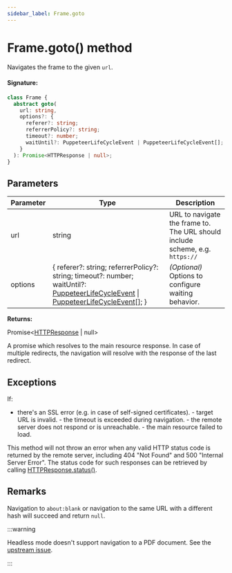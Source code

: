 ```yaml
---
sidebar_label: Frame.goto
---
```


# Frame.goto() method

Navigates the frame to the given `url`.

#### Signature:

```typescript
class Frame {
  abstract goto(
    url: string,
    options?: {
      referer?: string;
      referrerPolicy?: string;
      timeout?: number;
      waitUntil?: PuppeteerLifeCycleEvent | PuppeteerLifeCycleEvent[];
    }
  ): Promise<HTTPResponse | null>;
}
```

## Parameters

| Parameter | Type                                                                                                                                                                                                                     | Description                                                                             |
| --------- | ------------------------------------------------------------------------------------------------------------------------------------------------------------------------------------------------------------------------ | --------------------------------------------------------------------------------------- |
| url       | string                                                                                                                                                                                                                   | URL to navigate the frame to. The URL should include scheme, e.g. <code>https://</code> |
| options   | \{ referer?: string; referrerPolicy?: string; timeout?: number; waitUntil?: [PuppeteerLifeCycleEvent](./puppeteer.puppeteerlifecycleevent.md) \| [PuppeteerLifeCycleEvent](./puppeteer.puppeteerlifecycleevent.md)\[\]; \} | _(Optional)_ Options to configure waiting behavior.                                     |

**Returns:**

Promise&lt;[HTTPResponse](./puppeteer.httpresponse.md) \| null&gt;

A promise which resolves to the main resource response. In case of multiple redirects, the navigation will resolve with the response of the last redirect.

## Exceptions

If:

- there's an SSL error (e.g. in case of self-signed certificates). - target URL is invalid. - the timeout is exceeded during navigation. - the remote server does not respond or is unreachable. - the main resource failed to load.

This method will not throw an error when any valid HTTP status code is returned by the remote server, including 404 "Not Found" and 500 "Internal Server Error". The status code for such responses can be retrieved by calling [HTTPResponse.status()](./puppeteer.httpresponse.status.md).

## Remarks

Navigation to `about:blank` or navigation to the same URL with a different hash will succeed and return `null`.

:::warning

Headless mode doesn't support navigation to a PDF document. See the [upstream issue](https://bugs.chromium.org/p/chromium/issues/detail?id=761295).

:::
